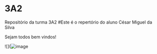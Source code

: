 # 3A2
Repositório da turma 3A2 
#Este é o repertório do aluno César Miguel da Silva 

Sejam todos bem vindos!

![](![image](https://github.com/CesarMigueldaSilva3a2/3A2/assets/169683930/37a82e0b-c25d-4b70-b789-a4c2cb273dd3)

